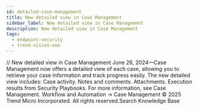 ```yaml
---
id: detailed-case-management
title: New detailed view in Case Management
sidebar_label: New detailed view in Case Management
description: New detailed view in Case Management
tags:
  - endpoint-security
  - trend-vision-one
---
```


/*<![CDATA[*/ $('#title').html($('meta[name=map-description]').attr('content')); /*]]>*/ New detailed view in Case Management June 26, 2024—Case Management now offers a detailed view of each case, allowing you to retrieve your case information and track progress easily. The new detailed view includes: Case activity. Notes and comments. Attachments. Execution results from Security Playbooks. For more information, see Case Management. Workflow and Automation → Case Management © 2025 Trend Micro Incorporated. All rights reserved.Search Knowledge Base